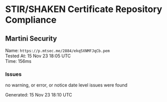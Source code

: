 # STIR/SHAKEN Certificate Repository Compliance

## Martini Security

Name: `https://p.mtsec.me/2884/ekq5XNMFJqCb.pem`\
Tested At: 15 Nov 23 18:05 UTC\
Time: 156ms

### Issues

no warning, or error, or notice date level issues were found

Generated: 15 Nov 23 18:10 UTC